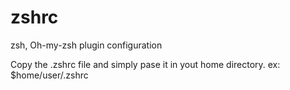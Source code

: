 # zshrc
zsh, Oh-my-zsh plugin configuration


Copy the .zshrc file and simply pase it in yout home directory. 
ex: $home/user/.zshrc
